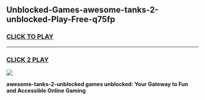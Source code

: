 
## Unblocked-Games-awesome-tanks-2-unblocked-Play-Free-q75fp
<h3>
<a href="https://premium76.site?title=awesome-tanks-2-unblocked&ref=10A">CLICK TO PLAY</a></h3>
<hr>

<h3>
<a href="https://premium76.site?title=awesome-tanks-2-unblocked&ref=10A">CLICK 2 PLAY</a>
  
</h3>

<a href="https://premium76.site?title=awesome-tanks-2-unblocked&ref=10A"><img src="https://clearcache.store/games.png"></a>


**awesome-tanks-2-unblocked games unblocked: Your Gateway to Fun and Accessible Online Gaming**
